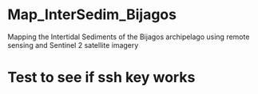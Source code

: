 # Map_InterSedim_Bijagos
Mapping the Intertidal Sediments of the Bijagos archipelago using remote sensing and Sentinel 2 satellite imagery
# Test to see if ssh key works